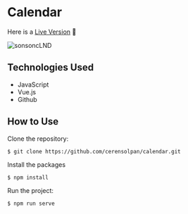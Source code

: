 # Calendar

Here is a [Live Version](https://ceren-calendarvue.netlify.app/) 🚀

![sonsoncLND](https://user-images.githubusercontent.com/73752127/117710726-1c8eb200-b1db-11eb-85c0-d635be4d7c64.PNG)

## Technologies Used

- JavaScript
- Vue.js
- Github

## How to Use

Clone the repository:

    $ git clone https://github.com/cerensolpan/calendar.git

Install the packages

    $ npm install

Run the project:

    $ npm run serve
